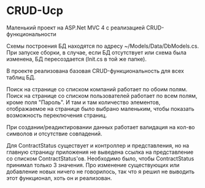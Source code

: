 # CRUD-Ucp
Маленький проект на ASP.Net MVC 4 с реализацией CRUD-функциональности

Схемы построения БД находятся по адресу ~/Models/Data/DbModels.cs.
При запуске сборки, в случае, если БД отсутствует или схема была изменена, БД пересоздается (Init.cs в той же папке).

В проекте реализована базовая CRUD-функциональность для всех таблиц БД.

Поиск на странице со списком компаний работает по обоим полям. Поиск на странице со списком пользователей работает по всем полям, 
кроме поля "Пароль". И там и там количество элементов, отображаемое на странице было выбрано маленьким, чтобы показать возможность 
переключения страниц.

При создании/реадиктировании данных работает валидация на кол-во символов и отсутствие совпадений.

Для ContractStatus существует и контроллер и представления, но на главную страницу приложения не выведена ссылка на 
представление со списком ContractStatus'ов. Необходимо было, чтобы ContractStatus принимал только 3 значения. Про изменение 
существующих или добавление новых ничего не говорилось, так что я решил не выводить этот функционал, хоть он и реализован. 
